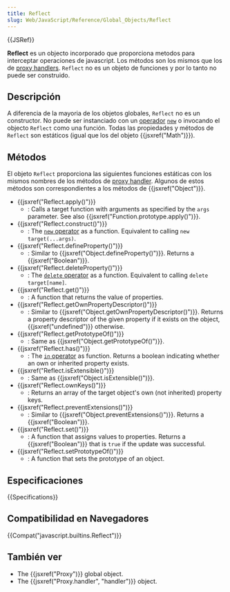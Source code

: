 ```yaml
---
title: Reflect
slug: Web/JavaScript/Reference/Global_Objects/Reflect
---
```


{{JSRef}}

**Reflect** es un objecto incorporado que proporciona metodos para interceptar operaciones de javascript. Los métodos son los mismos que los de [proxy handlers](/es/docs/Web/JavaScript/Reference/Global_Objects/Proxy/handler). `Reflect` no es un objeto de funciones y por lo tanto no puede ser construido.

## Descripción

A diferencia de la mayoria de los objetos globales, `Reflect` no es un constructor. No puede ser instanciado con un [operador](/es/docs/Web/JavaScript/Reference/Operators/new) [`new`](/es/docs/Web/JavaScript/Reference/Operators/new) o invocando el objecto `Reflect` como una función. Todas las propiedades y métodos de `Reflect` son estáticos (igual que los del objeto {{jsxref("Math")}}).

## Métodos

El objeto `Reflect` proporciona las siguientes funciones estáticas con los mismos nombres de los métodos de [proxy handler](/es/docs/Web/JavaScript/Reference/Global_Objects/Proxy/handler). Algunos de estos métodos son correspondientes a los métodos de {{jsxref("Object")}}.

- {{jsxref("Reflect.apply()")}}
  - : Calls a target function with arguments as specified by the `args` parameter. See also {{jsxref("Function.prototype.apply()")}}.
- {{jsxref("Reflect.construct()")}}
  - : The [`new` operator](/es/docs/Web/JavaScript/Reference/Operators/new) as a function. Equivalent to calling `new target(...args)`.
- {{jsxref("Reflect.defineProperty()")}}
  - : Similar to {{jsxref("Object.defineProperty()")}}. Returns a {{jsxref("Boolean")}}.
- {{jsxref("Reflect.deleteProperty()")}}
  - : The [`delete` operator](/es/docs/Web/JavaScript/Reference/Operators/delete) as a function. Equivalent to calling `delete target[name]`.
- {{jsxref("Reflect.get()")}}
  - : A function that returns the value of properties.
- {{jsxref("Reflect.getOwnPropertyDescriptor()")}}
  - : Similar to {{jsxref("Object.getOwnPropertyDescriptor()")}}. Returns a property descriptor of the given property if it exists on the object, {{jsxref("undefined")}} otherwise.
- {{jsxref("Reflect.getPrototypeOf()")}}
  - : Same as {{jsxref("Object.getPrototypeOf()")}}.
- {{jsxref("Reflect.has()")}}
  - : The [`in` operator](/es/docs/Web/JavaScript/Reference/Operators/in) as function. Returns a boolean indicating whether an own or inherited property exists.
- {{jsxref("Reflect.isExtensible()")}}
  - : Same as {{jsxref("Object.isExtensible()")}}.
- {{jsxref("Reflect.ownKeys()")}}
  - : Returns an array of the target object's own (not inherited) property keys.
- {{jsxref("Reflect.preventExtensions()")}}
  - : Similar to {{jsxref("Object.preventExtensions()")}}. Returns a {{jsxref("Boolean")}}.
- {{jsxref("Reflect.set()")}}
  - : A function that assigns values to properties. Returns a {{jsxref("Boolean")}} that is `true` if the update was successful.
- {{jsxref("Reflect.setPrototypeOf()")}}
  - : A function that sets the prototype of an object.

## Especificaciones

{{Specifications}}

## Compatibilidad en Navegadores

{{Compat("javascript.builtins.Reflect")}}

## También ver

- The {{jsxref("Proxy")}} global object.
- The {{jsxref("Proxy.handler", "handler")}} object.
